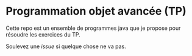 # Programmation objet avancée (TP)

Cette repo est un ensemble de programmes java que je propose pour résoudre les exercices du TP.

Soulevez une *issue* si quelque chose ne va pas.
